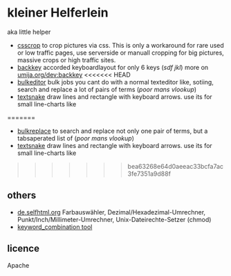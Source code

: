# kleiner Helferlein 

aka little helper

* [csscrop](http://klml.github.com/kh/csscrop.html) to crop pictures via css. This is only a workaround for rare used or low traffic pages, use serverside or manuall cropping for big pictures, massive crops or high traffic sites.
* [backkey](http://klml.github.com/kh/backkey.html) accorded keyboardlayout for only 6 keys (*sdf jkl*) more on [umija.org/dev:backkey](http://umija.org/dev%3Abackkey)
<<<<<<< HEAD
* [bulkeditor](http://klml.github.com/kh/bulkeditor.html) bulk jobs you cant do with a normal texteditor like, sotiing, search and replace a lot of pairs of terms (*poor mans vlookup*)
* [textsnake](http://klml.github.com/kh/textsnake.html) draw lines and rectangle with keyboard arrows. use its for small line-charts like 

=======
* [bulkreplace](http://klml.github.com/kh/bulkreplace.html) to search and replace not only one pair of terms, but a tabsaperated list of (*poor mans vlookup*)
* [textsnake](http://klml.github.com/kh/textsnake.html) draw lines and rectangle with keyboard arrows. use its for small line-charts like
>>>>>>> bea63268e64d0aeeac33bcfa7ac3fe7351a9d88f

## others

* [de.selfhtml.org](http://de.selfhtml.org/helferlein/index.htm)  Farbauswähler, Dezimal/Hexadezimal-Umrechner, Punkt/Inch/Millimeter-Umrechner, Unix-Dateirechte-Setzer (chmod)
* [keyword_combination tool](http://midgets.dsquare.de/keyword_combination.php)

 

## licence

Apache